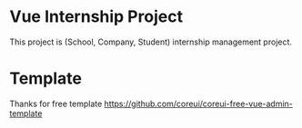 # Vue Internship Project
This project is (School, Company, Student) internship management project.

# Template
Thanks for free template
https://github.com/coreui/coreui-free-vue-admin-template
